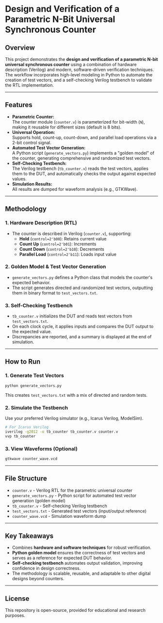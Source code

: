 # Design and Verification of a Parametric N-Bit Universal Synchronous Counter

## Overview

This project demonstrates the **design and verification of a parametric N-bit universal synchronous counter** using a combination of hardware description (Verilog) and modern, software-driven verification techniques. The workflow incorporates high-level modeling in Python to automate the creation of test vectors, and a self-checking Verilog testbench to validate the RTL implementation.

---

## Features

- **Parametric Counter:**  
  The counter module (`counter.v`) is parameterized for bit-width (`N`), making it reusable for different sizes (default is 8 bits).
- **Universal Operation:**  
  Supports hold, count-up, count-down, and parallel load operations via a 2-bit control signal.
- **Automated Test Vector Generation:**  
  A Python script (`generate_vectors.py`) implements a "golden model" of the counter, generating comprehensive and randomized test vectors.
- **Self-Checking Testbench:**  
  The Verilog testbench (`tb_counter.v`) reads the test vectors, applies them to the DUT, and automatically checks the output against expected values.
- **Simulation Results:**  
  All results are dumped for waveform analysis (e.g., GTKWave).

---

## Methodology

### 1. Hardware Description (RTL)

- The counter is described in Verilog (`counter.v`), supporting:
  - **Hold** (`control=2'b00`): Retains current value
  - **Count Up** (`control=2'b01`): Increments
  - **Count Down** (`control=2'b10`): Decrements
  - **Parallel Load** (`control=2'b11`): Loads input value

### 2. Golden Model & Test Vector Generation

- `generate_vectors.py` defines a Python class that models the counter's expected behavior.
- The script generates directed and randomized test vectors, outputting them in binary format to `test_vectors.txt`.

### 3. Self-Checking Testbench

- `tb_counter.v` initializes the DUT and reads test vectors from `test_vectors.txt`.
- On each clock cycle, it applies inputs and compares the DUT output to the expected value.
- Discrepancies are reported, and a summary is displayed at the end of simulation.

---

## How to Run

### 1. Generate Test Vectors

```bash
python generate_vectors.py
```
This creates `test_vectors.txt` with a mix of directed and random tests.

### 2. Simulate the Testbench

Use your preferred Verilog simulator (e.g., Icarus Verilog, ModelSim).

```bash
# For Icarus Verilog
iverilog -g2012 -o tb_counter tb_counter.v counter.v
vvp tb_counter
```

### 3. View Waveforms (Optional)

```bash
gtkwave counter_wave.vcd
```

---

## File Structure

- `counter.v` - Verilog RTL for the parametric universal counter
- `generate_vectors.py` - Python script for automated test vector generation (golden model)
- `tb_counter.v` - Self-checking Verilog testbench
- `test_vectors.txt` - Generated test vectors (input/output reference)
- `counter_wave.vcd` - Simulation waveform dump

---

## Key Takeaways

- Combines **hardware and software techniques** for robust verification.
- **Python golden model** ensures the correctness of test vectors and serves as a reference for expected DUT behavior.
- **Self-checking testbench** automates output validation, improving confidence in design correctness.
- The methodology is scalable, reusable, and adaptable to other digital designs beyond counters.

---

## License

This repository is open-source, provided for educational and research purposes.
